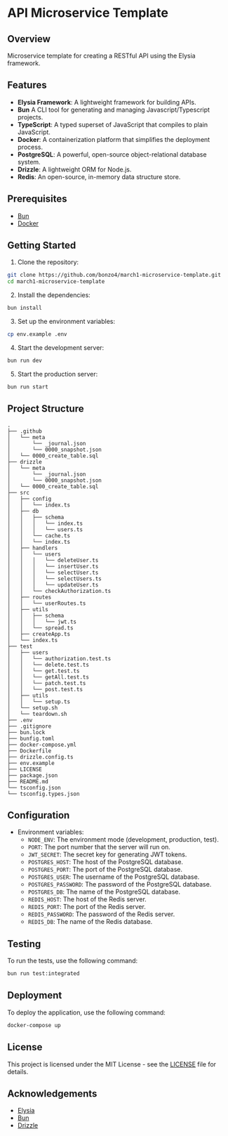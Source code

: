 # API Microservice Template

## Overview

Microservice template for creating a RESTful API using the Elysia framework.

## Features

- **Elysia Framework**: A lightweight framework for building APIs.
- **Bun** A CLI tool for generating and managing Javascript/Typescript projects.
- **TypeScript**: A typed superset of JavaScript that compiles to plain JavaScript.
- **Docker**: A containerization platform that simplifies the deployment process.
- **PostgreSQL**: A powerful, open-source object-relational database system.
- **Drizzle**: A lightweight ORM for Node.js.
- **Redis**: An open-source, in-memory data structure store.

## Prerequisites

- [Bun](https://bun.sh/)
- [Docker](https://www.docker.com/)

## Getting Started

1. Clone the repository:

```bash
git clone https://github.com/bonzo4/march1-microservice-template.git
cd march1-microservice-template
```

2. Install the dependencies:

```bash
bun install
```

3. Set up the environment variables:

```bash
cp env.example .env
```

4. Start the development server:

```bash
bun run dev
```

5. Start the production server:

```bash
bun run start
```

## Project Structure

```
.
├── .github
│   └── meta
│       └── _journal.json
│       └── 0000_snapshot.json
│   └── 0000_create_table.sql
├── drizzle
│   └── meta
│       └── _journal.json
│       └── 0000_snapshot.json
│   └── 0000_create_table.sql
├── src
│   ├── config
│   │   └── index.ts
│   ├── db
│   │   ├── schema
│   │   │   └── index.ts
│   │   │   └── users.ts
│   │   └── cache.ts
│   │   └── index.ts
│   ├── handlers
│   │   └── users
│   │   │   └── deleteUser.ts
│   │   │   └── insertUser.ts
│   │   │   └── selectUser.ts
│   │   │   └── selectUsers.ts
│   │   │   └── updateUser.ts
│   │   └── checkAuthorization.ts
│   ├── routes
│   │   └── userRoutes.ts
│   ├── utils
│   │   ├── schema
│   │   │   └── jwt.ts
│   │   └── spread.ts
│   ├── createApp.ts
│   └── index.ts
├── test
│   ├── users
│   │   └── authorization.test.ts
│   │   └── delete.test.ts
│   │   └── get.test.ts
│   │   └── getAll.test.ts
│   │   └── patch.test.ts
│   │   └── post.test.ts
│   ├── utils
│   │   └── setup.ts
│   └── setup.sh
│   └── teardown.sh
├── .env
├── .gitignore
├── bun.lock
├── bunfig.toml
├── docker-compose.yml
├── Dockerfile
├── drizzle.config.ts
├── env.example
├── LICENSE
├── package.json
├── README.md
└── tsconfig.json
└── tsconfig.types.json
```

## Configuration

- Environment variables:
  - `NODE_ENV`: The environment mode (development, production, test).
  - `PORT`: The port number that the server will run on.
  - `JWT_SECRET`: The secret key for generating JWT tokens.
  - `POSTGRES_HOST`: The host of the PostgreSQL database.
  - `POSTGRES_PORT`: The port of the PostgreSQL database.
  - `POSTGRES_USER`: The username of the PostgreSQL database.
  - `POSTGRES_PASSWORD`: The password of the PostgreSQL database.
  - `POSTGRES_DB`: The name of the PostgreSQL database.
  - `REDIS_HOST`: The host of the Redis server.
  - `REDIS_PORT`: The port of the Redis server.
  - `REDIS_PASSWORD`: The password of the Redis server.
  - `REDIS_DB`: The name of the Redis database.

## Testing

To run the tests, use the following command:

```bash
bun run test:integrated
```

## Deployment

To deploy the application, use the following command:

```bash
docker-compose up
```

## License

This project is licensed under the MIT License - see the [LICENSE](LICENSE) file for details.

## Acknowledgements

- [Elysia](https://elysiajs.com/)
- [Bun](https://bun.sh/)
- [Drizzle](https://orm.drizzle.team/)

```

```
